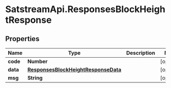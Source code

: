 # SatstreamApi.ResponsesBlockHeightResponse

## Properties
Name | Type | Description | Notes
------------ | ------------- | ------------- | -------------
**code** | **Number** |  | [optional] 
**data** | [**ResponsesBlockHeightResponseData**](ResponsesBlockHeightResponseData.md) |  | [optional] 
**msg** | **String** |  | [optional] 



